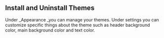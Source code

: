 ## Install and Uninstall Themes

Under _Appearance _you can manage your themes. Under settings you can customize specific things about the theme such as header background color, main background color and text color.



